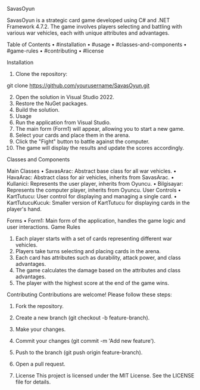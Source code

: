 SavasOyun

SavasOyun is a strategic card game developed using C# and .NET Framework 4.7.2. The game involves players selecting and battling with various war vehicles, each with unique attributes and advantages.

Table of Contents
•	#installation
•	#usage
•	#classes-and-components
•	#game-rules
•	#contributing
•	#license

Installation

  1.	Clone the repository:

 git clone https://github.com/yourusername/SavasOyun.git

2.	Open the solution in Visual Studio 2022.
3.	Restore the NuGet packages.
4.	Build the solution.
5.	Usage
1.	Run the application from Visual Studio.
2.	The main form (Form1) will appear, allowing you to start a new game.
3.	Select your cards and place them in the arena.
4.	Click the "Fight" button to battle against the computer.
5.	The game will display the results and update the scores accordingly.
   
Classes and Components

Main Classes
•	SavasArac: Abstract base class for all war vehicles.
•	HavaArac: Abstract class for air vehicles, inherits from SavasArac.
•	Kullanici: Represents the user player, inherits from Oyuncu.
•	Bilgisayar: Represents the computer player, inherits from Oyuncu.
User Controls
•	KartTutucu: User control for displaying and managing a single card.
•	KartTutucuKucuk: Smaller version of KartTutucu for displaying cards in the player's hand.

Forms
•	Form1: Main form of the application, handles the game logic and user interactions.
Game Rules
1.	Each player starts with a set of cards representing different war vehicles.
2.	Players take turns selecting and placing cards in the arena.
3.	Each card has attributes such as durability, attack power, and class advantages.
4.	The game calculates the damage based on the attributes and class advantages.
5.	The player with the highest score at the end of the game wins.

Contributing
Contributions are welcome! Please follow these steps:
1.	Fork the repository.
2.	Create a new branch (git checkout -b feature-branch).
3.	Make your changes.
4.	Commit your changes (git commit -m 'Add new feature').
5.	Push to the branch (git push origin feature-branch).
6.	Open a pull request.

7.	License
This project is licensed under the MIT License. See the LICENSE file for details.
